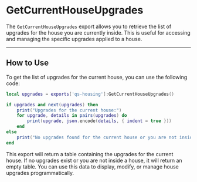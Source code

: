 # GetCurrentHouseUpgrades

The `GetCurrentHouseUpgrades` export allows you to retrieve the list of upgrades for the house you are currently inside. This is useful for accessing and managing the specific upgrades applied to a house.

***

## How to Use

To get the list of upgrades for the current house, you can use the following code:

```lua
local upgrades = exports['qs-housing']:GetCurrentHouseUpgrades()

if upgrades and next(upgrades) then
    print("Upgrades for the current house:")
    for upgrade, details in pairs(upgrades) do
        print(upgrade, json.encode(details, { indent = true }))
    end
else
    print("No upgrades found for the current house or you are not inside a house.")
end
```

This export will return a table containing the upgrades for the current house. If no upgrades exist or you are not inside a house, it will return an empty table. You can use this data to display, modify, or manage house upgrades programmatically.
